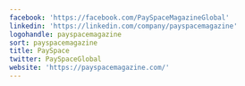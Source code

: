 ```yaml
---
facebook: 'https://facebook.com/PaySpaceMagazineGlobal'
linkedin: 'https://linkedin.com/company/payspacemagazine'
logohandle: payspacemagazine
sort: payspacemagazine
title: PaySpace
twitter: PaySpaceGlobal
website: 'https://payspacemagazine.com/'
---
```

